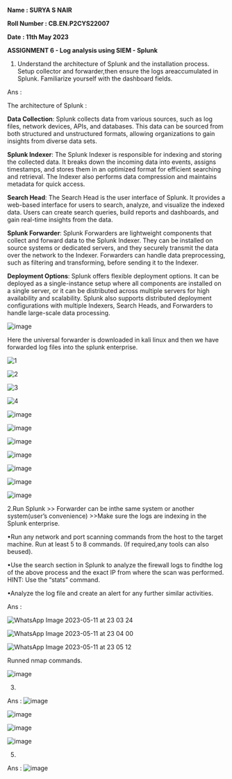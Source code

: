 **Name : SURYA S NAIR**

**Roll Number : CB.EN.P2CYS22007**

**Date : 11th May 2023**

**ASSIGNMENT 6 - Log analysis using SIEM - Splunk**

1. Understand the architecture of Splunk and the installation process. Setup collector and forwarder,then ensure the logs areaccumulated in Splunk. Familiarize yourself with the dashboard fields.

Ans :

The architecture of Splunk :

**Data Collection**: Splunk collects data from various sources, such as log files, network devices, APIs, and databases. This data can be sourced from both structured and unstructured formats, allowing organizations to gain insights from diverse data sets.

**Splunk Indexer**: The Splunk Indexer is responsible for indexing and storing the collected data. It breaks down the incoming data into events, assigns timestamps, and stores them in an optimized format for efficient searching and retrieval. The Indexer also performs data compression and maintains metadata for quick access.

**Search Head**: The Search Head is the user interface of Splunk. It provides a web-based interface for users to search, analyze, and visualize the indexed data. Users can create search queries, build reports and dashboards, and gain real-time insights from the data.

**Splunk Forwarder**: Splunk Forwarders are lightweight components that collect and forward data to the Splunk Indexer. They can be installed on source systems or dedicated servers, and they securely transmit the data over the network to the Indexer. Forwarders can handle data preprocessing, such as filtering and transforming, before sending it to the Indexer.

**Deployment Options**: Splunk offers flexible deployment options. It can be deployed as a single-instance setup where all components are installed on a single server, or it can be distributed across multiple servers for high availability and scalability. Splunk also supports distributed deployment configurations with multiple Indexers, Search Heads, and Forwarders to handle large-scale data processing.

![image](https://github.com/SURYASNAIR1/Cybersecurity-/assets/123303806/ab6fccd1-4984-474c-bf92-2ba8e260d978)

Here the universal forwarder is downloaded in kali linux and then we have forwarded log files into the splunk enterprise.

![1](https://github.com/SURYASNAIR1/Cybersecurity-/assets/123303806/f6e58e07-a8d7-4e79-87d7-ce936260c7c9)

![2](https://github.com/SURYASNAIR1/Cybersecurity-/assets/123303806/f661bbce-3c0e-4f69-bf93-26094b32f4ce)

![3](https://github.com/SURYASNAIR1/Cybersecurity-/assets/123303806/1fc29bc4-d1d2-4eaa-beb7-4b49d4f424a8)

![4](https://github.com/SURYASNAIR1/Cybersecurity-/assets/123303806/8a2a8d5e-2c1a-4e39-9c9a-443a52dbf5b7)

![image](https://github.com/SURYASNAIR1/Cybersecurity-/assets/123303806/d844e5a9-961e-407d-9066-432cd6b03ef3)

![image](https://github.com/SURYASNAIR1/Cybersecurity-/assets/123303806/46452f1a-ef55-4657-bd69-b097dad8a4b5)

![image](https://github.com/SURYASNAIR1/Cybersecurity-/assets/123303806/bedb58a4-0bd3-459d-9a82-862e583fbb8a)

![image](https://github.com/SURYASNAIR1/Cybersecurity-/assets/123303806/1ddc5336-59dd-4734-a7f2-c16ee8f2ad11)

![image](https://github.com/SURYASNAIR1/Cybersecurity-/assets/123303806/f5c3fea5-2953-4b98-85d5-d6b1273fe930)

![image](https://github.com/SURYASNAIR1/Cybersecurity-/assets/123303806/be8e1810-66f6-42e0-948f-6c65a3165f6d)

![image](https://github.com/SURYASNAIR1/Cybersecurity-/assets/123303806/0ee971ec-f5bd-4631-b628-2beb2a288e46)

2.Run Splunk >> Forwarder can be inthe same system or another system(user’s convenience) >>Make sure the logs are indexing in the Splunk enterprise.

•Run any network and port scanning commands from the host to the target machine. Run at least 5 to 8 commands. (If required,any tools can also beused).

•Use the search section in Splunk to analyze the firewall logs to findthe log of the above process and the exact IP from where the scan was performed. HINT: Use the “stats” command.

•Analyze the log file and create an alert for any further similar activities.

Ans : 

![WhatsApp Image 2023-05-11 at 23 03 24](https://github.com/SURYASNAIR1/Cybersecurity-/assets/123303806/b893ab35-a5dc-4b49-8e86-033fbfae9f28)

![WhatsApp Image 2023-05-11 at 23 04 00](https://github.com/SURYASNAIR1/Cybersecurity-/assets/123303806/b21f2ada-97e0-4a44-b1ba-11ab21b2f97a)

![WhatsApp Image 2023-05-11 at 23 05 12](https://github.com/SURYASNAIR1/Cybersecurity-/assets/123303806/ea4a04a1-74bf-4a4b-9172-706ea0b69e3d)

Runned nmap commands.

![image](https://github.com/SURYASNAIR1/Cybersecurity-/assets/123303806/ad427adf-7b6f-4963-92ed-4952cefc0788)

3.
Ans :
![image](https://github.com/SURYASNAIR1/Cybersecurity-/assets/123303806/b709cf66-3b7b-4981-92a1-17735722ab68)

![image](https://github.com/SURYASNAIR1/Cybersecurity-/assets/123303806/5432238d-e93a-4726-86c3-712052667ad8)

![image](https://github.com/SURYASNAIR1/Cybersecurity-/assets/123303806/a6df9f68-c2c2-40ef-8bd9-638bc56f9034)

![image](https://github.com/SURYASNAIR1/Cybersecurity-/assets/123303806/27763e48-7c8b-4fe0-8684-9a298000b838)

5.
Ans : ![image](https://github.com/SURYASNAIR1/Cybersecurity-/assets/123303806/1b964cee-48a2-4447-bdf5-9c69047ef920)



